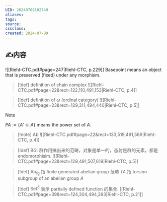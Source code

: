```yaml
---
UID: 20240709102749 
aliases: 
tags: 
source: 
cssclass: 
created: 2024-07-09
---
```

## ✍内容
![[Riehl-CTC.pdf#page=247|Riehl-CTC, p.229]]
Basepoint means an object that is preserved (fixed) under any morphism.
> [!def] definition of chain complex
> ![[Riehl-CTC.pdf#page=22&rect=122,110,491,153|Riehl-CTC, p.4]]

> [!def] definition of $\displaystyle ω$ (ordinal category)
> ![[Riehl-CTC.pdf#page=23&rect=129,311,494,440|Riehl-CTC, p.5]]

> [!note]
> $\displaystyle PA:=\{A'\subset A\}$ means the power set of $\displaystyle A$.
> 


> [!note] $\displaystyle \text{Ab}$
> ![[Riehl-CTC.pdf#page=22&rect=133,519,491,569|Riehl-CTC, p.4]]

> [!def]
> $\displaystyle \text{B}G$: 群作用搞出来的范畴，对象是单一的，态射是群的元素，都是endomorphisim.
> ![[Riehl-CTC.pdf#page=23&rect=129,491,507,619|Riehl-CTC, p.5]]

> [!def]
> $\displaystyle \text{Ab}_{\text{fg}}$ 指 finite generated abelian group 范畴
> $\displaystyle TA$ 指 torsion subgroup of an abelian group $\displaystyle A$

> [!def]
> $\displaystyle \text{Set}^{\partial}$ 表示 partially defined function 的集合. [[Riehl-CTC.pdf#page=39&rect=124,304,494,393|Riehl-CTC, p.21]]
>


